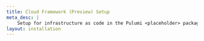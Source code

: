 ```yaml
---
title: Cloud Framework (Preview) Setup
meta_desc: |
    Setup for infrastructure as code in the Pulumi <placeholder> package
layout: installation
---
```

